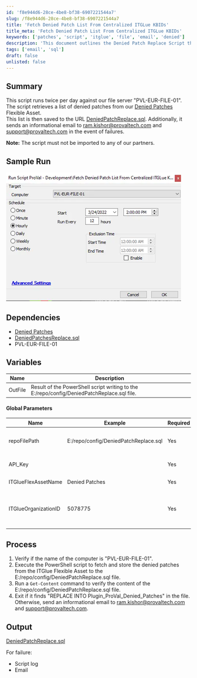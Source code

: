 ```yaml
---
id: 'f8e944d6-28ce-4be8-bf38-6907221544a7'
slug: /f8e944d6-28ce-4be8-bf38-6907221544a7
title: 'Fetch Denied Patch List From Centralized ITGLue KBIDs'
title_meta: 'Fetch Denied Patch List From Centralized ITGLue KBIDs'
keywords: ['patches', 'script', 'itglue', 'file', 'email', 'denied']
description: 'This document outlines the Denied Patch Replace Script that runs twice daily on the file server PVL-EUR-FILE-01. It retrieves a list of denied patches from the ITGlue Flexible Asset, saves it to a specified SQL file, and sends informational emails in case of failures.'
tags: ['email', 'sql']
draft: false
unlisted: false
---
```


## Summary

This script runs twice per day against our file server "PVL-EUR-FILE-01".  
The script retrieves a list of denied patches from our [Denied Patches](https://proval.itglue.com/5078775/assets/236189-denied-patches/records) Flexible Asset.  
This list is then saved to the URL [DeniedPatchReplace.sql](https://file.provaltech.com/repo/config/DeniedPatchReplace.sql). Additionally, it sends an informational email to [ram.kishor@provaltech.com](mailto:ram.kishor@provaltech.com) and [support@provaltech.com](mailto:support@provaltech.com) in the event of failures.  

**Note:** The script must not be imported to any of our partners.

## Sample Run

![Sample Run](../../../static/img/docs/f8e944d6-28ce-4be8-bf38-6907221544a7/image_1.webp)

## Dependencies

- [Denied Patches](https://proval.itglue.com/5078775/assets/236189-denied-patches/records)
- [DeniedPatchesReplace.sql](https://file.provaltech.com/repo/config/DeniedPatchReplace.sql)  
- PVL-EUR-FILE-01

## Variables

| Name     | Description                                                                                     |
|----------|-------------------------------------------------------------------------------------------------|
| OutFile  | Result of the PowerShell script writing to the E:/repo/config/DeniedPatchReplace.sql file.   |

#### Global Parameters

| Name                    | Example                           | Required | Description                                                  |
|-------------------------|-----------------------------------|----------|--------------------------------------------------------------|
| repoFilePath            | E:/repo/config/DeniedPatchReplace.sql | Yes      | Path to write the file on PVL-EUR-FILE-01                   |
| API_Key                 |                                   | Yes      | API Key to communicate with ITGlue                           |
| ITGlueFlexAssetName     | Denied Patches                    | Yes      | Name of the flexible asset                                    |
| ITGlueOrganizationID     | 5078775                           | Yes      | Organization ID for the organization hosting the Flexible Asset |

## Process

1. Verify if the name of the computer is "PVL-EUR-FILE-01".
2. Execute the PowerShell script to fetch and store the denied patches from the ITGlue Flexible Asset to the E:/repo/config/DeniedPatchReplace.sql file.
3. Run a `Get-Content` command to verify the content of the E:/repo/config/DeniedPatchReplace.sql file.
4. Exit if it finds "REPLACE INTO Plugin_ProVal_Denied_Patches" in the file. Otherwise, send an informational email to [ram.kishor@provaltech.com](mailto:ram.kishor@provaltech.com) and [support@provaltech.com](mailto:support@provaltech.com).

## Output

[DeniedPatchReplace.sql](https://file.provaltech.com/repo/config/DeniedPatchReplace.sql)

For failure:  
- Script log  
- Email  